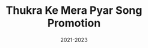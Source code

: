 ---
title: "Thukra Ke Mera Pyar Song Promotion"
image: "/images/Thukrakemerapyar.jpeg"
team: "Thomas Jackki"
date: "2021-2023"
additional:
  content: |
    <p><strong>Background:</strong></p>
    <p>Marque Berry launched a viral meme marketing campaign for "Thukra Ke Mera Pyaar" on 
    Hotstar, using Yashraj Mukhate’s remix to drive engagement. The campaign focused on 
    relatable meme content to capture audience attention and amplify the show's reach. </p>

    <p><strong>Objective:</strong></p>
    <ul>
      <li>Create online buzz using Yashraj Mukhate’s viral remix.</li>
      <li>Drive organic reach and boost audience interaction.</li>
      <li>Position the show in daily online conversations.</li>
      <li>Highlight the power of meme marketing for promotion.</li>
    </ul>

    <p><strong>Execution:</strong></p>
    <p><strong>Platform:</strong>   Instagram</p>
      <ul>
      <li><strong>Total Pages:</strong>167</li>
      <li><strong>Total Deliverables:</strong>238(Reels, Post, Stories)</li>
      <li><strong>Overall Follower Base:</strong>160 Million</li>
      <li><strong>Genres:</strong> Meme pages, music edits, entertainment content</li>
    </ul>

    <h3>Campaign Strategy :</h3>
    <ul>
      <li><strong>Meme Marketing:</strong> Shared humorous memes using clips from Yashraj Mukhate’s remix.</li>
      <li><strong>Audio Trend Promotion:</strong> Encouraged users to create reels with the trending audio. </li>
      <li><strong>Interactive Reels: </strong> Collaborated with meme pages for high-engagement content.</li>
    </ul>
     <p><strong>Performance Highlights</strong></p>
    <ul>
      <li><strong>Achieved Reach:</strong> 28 Million</li>
      <li><strong>Trending Tag:</strong> secured Instagram trending with 15k audio uses</li>
    </ul>
         <p><strong>Instagram Performance Metrics: </strong></p>
    <ul>
      <li>Top Reels Reach: Up to 2 million per reel</li>
      <li>Top Likes: 53.2k on a single post </li>
      <li>Top Comments: 4,047 on a single reel </li>
      <li>Multiple reels surpassed 100k views </li>
    </ul>

    <p><strong>Result</strong></p>
    <ul>
    <li><strong>Total Reach:</strong> 28 Million</li>
    <li><strong>Total Engagement:</strong>  1.5 to 2 million (likes, shares, comments)</li>
    <li><strong>Audio Trend Impact:</strong> 15k audio uses driving visibility</li>
    </ul>
    <h2>Conclusion</h2>
    <p>The Yashraj Mukhate campaign for "Thukra Ke Mera Pyaar" on Hotstar demonstrated how 
    meme marketing drives reach and engagement. Through viral trends and meme page 
    partnerships, Marque Berry amplified the show’s visibility, showcasing their expertise in 
    culturally relevant and impactful marketing strategies. </p>
---
